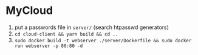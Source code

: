# MyCloud

1. put a passwords file in `server/` (search htpasswd generators)
2. `cd cloud-client && yarn build && cd ..`
3. `sudo docker build -t webserver ./server/Dockerfile && sudo docker run webserver -p 80:80 -d`
